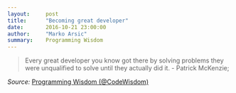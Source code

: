 ```yaml
---
layout:     post
title:      "Becoming great developer"
date:       2016-10-21 23:00:00
author:     "Marko Arsic"
summary:    Programming Wisdom
---
```


> Every great developer you know got there by solving problems they were unqualified to solve until they actually did it. - Patrick McKenzie;

*Source:* [Programming Wisdom (@CodeWisdom)](https://twitter.com/CodeWisdom/status/788071840841396224)
